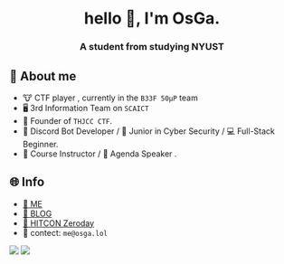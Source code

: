 <h1 align="center">hello 👋, I'm OsGa.</h1>
<h3 align="center">A student from studying NYUST</h3>

## 🐶 About me

- 🐮 CTF player , currently in the `B33F 50μP` team
- 🖥️ 3rd Information Team on `SCAICT`
- 👾 Founder of `THJCC CTF`.
- 🤖 Discord Bot Developer / 🌱 Junior in Cyber Security / 💻 Full-Stack Beginner.
- 📖 Course Instructor / 🎤 Agenda Speaker .

## 🌐 Info
- [📄 ME](https://osga.lol)
- [📝 BLOG](https://blog.osga.lol)
- [🐛 HITCON Zeroday](https://zeroday.hitcon.org/user/os24)
- 📧 contect: `me@osga.lol`

![](https://github-readme-stats.vercel.app/api?username=osga24&show_icons=true&theme=dracula)
![](https://github-readme-stats.vercel.app/api/top-langs/?username=Vincent550102&layout=compact&theme=dracula)

